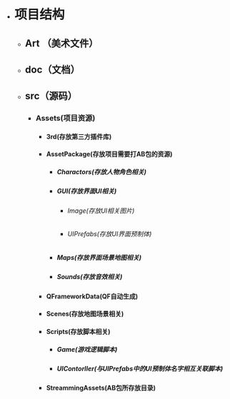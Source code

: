- # 项目结构
  
  - ## Art （美术文件）
  
  - ## doc（文档）
  
  - ## src（源码）
  
    - ### Assets(项目资源)
  
      - #### 3rd(存放第三方插件库)
  
      - #### AssetPackage(存放项目需要打AB包的资源)
  
        - ##### Charactors(存放人物角色相关)
  
        - ##### GUI(存放界面UI相关)
  
          - ###### Image(存放UI相关图片)
  
          - ###### UIPrefabs(存放UI界面预制体)
  
        - ##### Maps(存放界面场景地图相关)
  
        - ##### Sounds(存放音效相关)
  
      - #### QFrameworkData(QF自动生成)
  
      - #### Scenes(存放地图场景相关)
  
      - #### Scripts(存放脚本相关)
  
        - ##### Game(游戏逻辑脚本)
  
        - ##### UIContorller(与UIPrefabs中的UI预制体名字相互关联脚本)
  
      - #### StreammingAssets(AB包所存放目录)
  
        